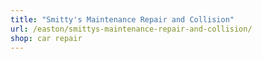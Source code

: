```yaml
---
title: "Smitty's Maintenance Repair and Collision"
url: /easton/smittys-maintenance-repair-and-collision/
shop: car repair
---
```

